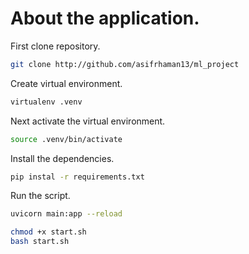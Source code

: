 # About the application.

First clone repository.

```bash
git clone http://github.com/asifrhaman13/ml_project
```

Create virtual environment.

```bash 
virtualenv .venv
```

Next activate the virtual environment.

```bash
source .venv/bin/activate
```

Install the dependencies.

```bash
pip instal -r requirements.txt
```

Run the script. 

```bash
uvicorn main:app --reload 
```

```bash 
chmod +x start.sh
bash start.sh
```

